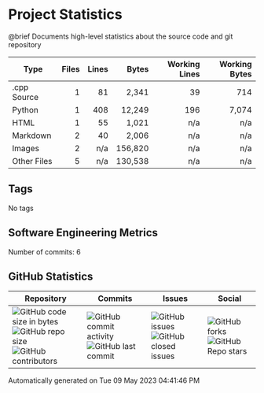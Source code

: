 Project Statistics
==================

@brief Documents high-level statistics about the source code and
       git repository

| Type | Files | Lines | Bytes | Working Lines | Working Bytes |
|------|------:|------:|------:|--------------:|--------------:|
|.cpp Source|1|81|2,341|39|714|
|Python|1|408|12,249|196|7,074|
|HTML|1|55|1,021|n/a|n/a|
|Markdown|2|40|2,006|n/a|n/a|
|Images|2|n/a|156,820|n/a|n/a|
|Other	Files|5|n/a|130,538|n/a|n/a|

## Tags
No tags

## Software Engineering Metrics

Number of commits:  6

## GitHub Statistics
| Repository                           | Commits                   | Issues                  | Social                    |
|--------------------------------------|---------------------------|-------------------------|---------------------------|
| ![GitHub code size	in	bytes](https://img.shields.io/github/languages/code-size/marknelsonengineer-sp23/ee205_sp23_final_1_linked_list?style=social) <br/> ![GitHub repo size](https://img.shields.io/github/repo-size/marknelsonengineer-sp23/ee205_sp23_final_1_linked_list?style=social) <br/> ![GitHub contributors](https://img.shields.io/github/contributors/marknelsonengineer-sp23/ee205_sp23_final_1_linked_list?style=social) | ![GitHub commit activity](https://img.shields.io/github/commit-activity/w/marknelsonengineer-sp23/ee205_sp23_final_1_linked_list?style=social) <br/> ![GitHub last	commit](https://img.shields.io/github/last-commit/marknelsonengineer-sp23/ee205_sp23_final_1_linked_list?style=social) | ![GitHub	issues](https://img.shields.io/github/issues-raw/marknelsonengineer-sp23/ee205_sp23_final_1_linked_list?style=social) <br/> ![GitHub	closed issues](https://img.shields.io/github/issues-closed-raw/marknelsonengineer-sp23/ee205_sp23_final_1_linked_list?style=social) | ![GitHub forks](https://img.shields.io/github/forks/marknelsonengineer-sp23/ee205_sp23_final_1_linked_list?style=social) <br/> ![GitHub Repo	stars](https://img.shields.io/github/stars/marknelsonengineer-sp23/ee205_sp23_final_1_linked_list?style=social) |

Automatically generated on Tue 09 May 2023 04:41:46 PM 

